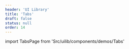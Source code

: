 ```yaml
---
header: 'UI Library'
title: 'Tabs'
draft: false
status: null
order: 14
---
```


<!--
  ATTENTION: This file is auto generated by using "makeDemosFactory".
  Do not change the content!
-->

import TabsPage from 'Src/uilib/components/demos/Tabs'

<TabsPage />
